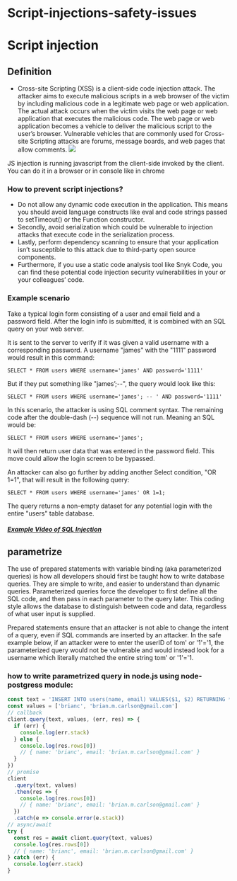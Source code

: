 # Script-injections-safety-issues

# Script injection

## Definition
- Cross-site Scripting (XSS) is a client-side code injection attack. The attacker aims to execute malicious scripts in a web browser of the victim by including malicious code in a legitimate web page or web application. The actual attack occurs when the victim visits the web page or web application that executes the malicious code. The web page or web application becomes a vehicle to deliver the malicious script to the user’s browser. Vulnerable vehicles that are commonly used for Cross-site Scripting attacks are forums, message boards, and web pages that allow comments.
![](https://i.imgur.com/wNExyvp.png)


JS injection is running javascript from the client-side invoked by the client. You can do it in a browser or in console like in chrome


### How to prevent script injections?
* Do not allow any dynamic code execution in the application. This means you should avoid language constructs like eval and code strings passed to setTimeout() or the Function constructor.
* Secondly, avoid serialization which could be vulnerable to injection attacks that execute code in the serialization process.
* Lastly, perform dependency scanning to ensure that your application isn’t susceptible to this attack due to third-party open source components.
* Furthermore, if you use a static code analysis tool like Snyk Code, you can find these potential code injection security vulnerabilities in your or your colleagues’ code.

### Example scenario

Take a typical login form consisting of a user and email field and a password field. After the login info is submitted, it is combined with an SQL query on your web server.

It is sent to the server to verify if it was given a valid username with a corresponding password. A username "james" with the "1111" password would result in this command:

		
```SELECT * FROM users WHERE username='james' AND password='1111'```

		
But if they put something like "james’;--", the query would look like this:

		
```SELECT * FROM users WHERE username='james'; -- ' AND password='1111'```

		
In this scenario, the attacker is using SQL comment syntax. The remaining code after the double-dash (--) sequence will not run. Meaning an SQL would be:

		
```SELECT * FROM users WHERE username='james'; ```

		
It will then return user data that was entered in the password field. This move could allow the login screen to be bypassed.

An attacker can also go further by adding another Select condition, "OR 1=1", that will result in the following query:

		
```SELECT * FROM users WHERE username='james' OR 1=1; ```

		
The query returns a non-empty dataset for any potential login with the entire "users" table database.

##### [Example Video of SQL Injection](https://www.youtube.com/watch?v=wcaiKgQU6VE)




## parametrize 
The use of prepared statements with variable binding (aka parameterized queries) is how all developers should first be taught how to write database queries. They are simple to write, and easier to understand than dynamic queries. Parameterized queries force the developer to first define all the SQL code, and then pass in each parameter to the query later. This coding style allows the database to distinguish between code and data, regardless of what user input is supplied.

Prepared statements ensure that an attacker is not able to change the intent of a query, even if SQL commands are inserted by an attacker. In the safe example below, if an attacker were to enter the userID of tom' or '1'='1, the parameterized query would not be vulnerable and would instead look for a username which literally matched the entire string tom' or '1'='1.


### how to write parametrized query in node.js using node-postgress module:

``` js
const text = 'INSERT INTO users(name, email) VALUES($1, $2) RETURNING *'
const values = ['brianc', 'brian.m.carlson@gmail.com']
// callback
client.query(text, values, (err, res) => {
  if (err) {
    console.log(err.stack)
  } else {
    console.log(res.rows[0])
    // { name: 'brianc', email: 'brian.m.carlson@gmail.com' }
  }
})
// promise
client
  .query(text, values)
  .then(res => {
    console.log(res.rows[0])
    // { name: 'brianc', email: 'brian.m.carlson@gmail.com' }
  })
  .catch(e => console.error(e.stack))
// async/await
try {
  const res = await client.query(text, values)
  console.log(res.rows[0])
  // { name: 'brianc', email: 'brian.m.carlson@gmail.com' }
} catch (err) {
  console.log(err.stack)
}
```